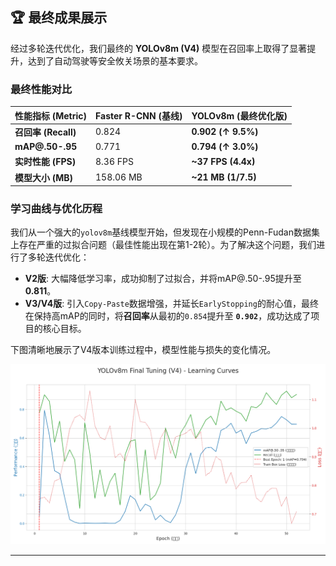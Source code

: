 
## 🏆 最终成果展示

经过多轮迭代优化，我们最终的 **YOLOv8m (V4)** 模型在召回率上取得了显著提升，达到了自动驾驶等安全攸关场景的基本要求。

### 最终性能对比

| 性能指标 (Metric) | Faster R-CNN (基线) | **YOLOv8m (最终优化版)** |
| :--- | :--- | :--- |
| **召回率 (Recall)** | 0.824 | **0.902 (↑ 9.5%)** |
| **mAP@.50-.95** | 0.771 | **0.794 (↑ 3.0%)** |
| **实时性能 (FPS)** | 8.36 FPS | **~37 FPS (4.4x)** |
| **模型大小 (MB)** | 158.06 MB | **~21 MB (1/7.5)** |

### 学习曲线与优化历程

我们从一个强大的`yolov8m`基线模型开始，但发现在小规模的Penn-Fudan数据集上存在严重的过拟合问题（最佳性能出现在第1-2轮）。为了解决这个问题，我们进行了多轮迭代优化：
* **V2版**: 大幅降低学习率，成功抑制了过拟合，并将mAP@.50-.95提升至 **0.811**。
* **V3/V4版**: 引入`Copy-Paste`数据增强，并延长`EarlyStopping`的耐心值，最终在保持高mAP的同时，将**召回率**从最初的`0.854`提升至 **`0.902`**，成功达成了项目的核心目标。

下图清晰地展示了V4版本训练过程中，模型性能与损失的变化情况。

![最终版学习曲线](learning_curves_v4.png)

---
